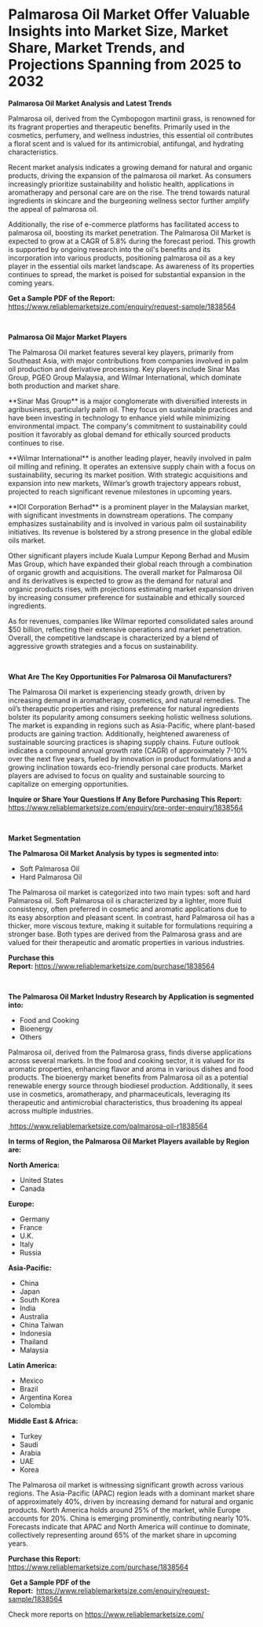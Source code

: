 <p><h1>Palmarosa Oil Market Offer Valuable Insights into Market Size, Market Share, Market Trends, and Projections Spanning from 2025 to 2032</h1></p><p><strong>Palmarosa Oil Market Analysis and Latest Trends</strong></p>
<p><p>Palmarosa oil, derived from the Cymbopogon martinii grass, is renowned for its fragrant properties and therapeutic benefits. Primarily used in the cosmetics, perfumery, and wellness industries, this essential oil contributes a floral scent and is valued for its antimicrobial, antifungal, and hydrating characteristics. </p><p>Recent market analysis indicates a growing demand for natural and organic products, driving the expansion of the palmarosa oil market. As consumers increasingly prioritize sustainability and holistic health, applications in aromatherapy and personal care are on the rise. The trend towards natural ingredients in skincare and the burgeoning wellness sector further amplify the appeal of palmarosa oil. </p><p>Additionally, the rise of e-commerce platforms has facilitated access to palmarosa oil, boosting its market penetration. The Palmarosa Oil Market is expected to grow at a CAGR of 5.8% during the forecast period. This growth is supported by ongoing research into the oil's benefits and its incorporation into various products, positioning palmarosa oil as a key player in the essential oils market landscape. As awareness of its properties continues to spread, the market is poised for substantial expansion in the coming years.</p></p>
<p><strong>Get a Sample PDF of the Report:&nbsp;</strong> <a href="https://www.reliablemarketsize.com/enquiry/request-sample/1838564?utm_campaign=2634&utm_medium=2&utm_source=Github&utm_content=ia&utm_term=07042025&utm_id=palmarosa-oil">https://www.reliablemarketsize.com/enquiry/request-sample/1838564</a></p>
<p>&nbsp;</p>
<p><strong>Palmarosa Oil Major Market Players</strong></p>
<p><p>The Palmarosa Oil market features several key players, primarily from Southeast Asia, with major contributions from companies involved in palm oil production and derivative processing. Key players include Sinar Mas Group, PGEO Group Malaysia, and Wilmar International, which dominate both production and market share.</p><p>**Sinar Mas Group** is a major conglomerate with diversified interests in agribusiness, particularly palm oil. They focus on sustainable practices and have been investing in technology to enhance yield while minimizing environmental impact. The company's commitment to sustainability could position it favorably as global demand for ethically sourced products continues to rise.</p><p>**Wilmar International** is another leading player, heavily involved in palm oil milling and refining. It operates an extensive supply chain with a focus on sustainability, securing its market position. With strategic acquisitions and expansion into new markets, Wilmar’s growth trajectory appears robust, projected to reach significant revenue milestones in upcoming years.</p><p>**IOI Corporation Berhad** is a prominent player in the Malaysian market, with significant investments in downstream operations. The company emphasizes sustainability and is involved in various palm oil sustainability initiatives. Its revenue is bolstered by a strong presence in the global edible oils market.</p><p>Other significant players include Kuala Lumpur Kepong Berhad and Musim Mas Group, which have expanded their global reach through a combination of organic growth and acquisitions. The overall market for Palmarosa Oil and its derivatives is expected to grow as the demand for natural and organic products rises, with projections estimating market expansion driven by increasing consumer preference for sustainable and ethically sourced ingredients.</p><p>As for revenues, companies like Wilmar reported consolidated sales around $50 billion, reflecting their extensive operations and market penetration. Overall, the competitive landscape is characterized by a blend of aggressive growth strategies and a focus on sustainability.</p></p>
<p>&nbsp;</p>
<p><strong>What Are The Key Opportunities For Palmarosa Oil Manufacturers?</strong></p>
<p><p>The Palmarosa Oil market is experiencing steady growth, driven by increasing demand in aromatherapy, cosmetics, and natural remedies. The oil’s therapeutic properties and rising preference for natural ingredients bolster its popularity among consumers seeking holistic wellness solutions. The market is expanding in regions such as Asia-Pacific, where plant-based products are gaining traction. Additionally, heightened awareness of sustainable sourcing practices is shaping supply chains. Future outlook indicates a compound annual growth rate (CAGR) of approximately 7-10% over the next five years, fueled by innovation in product formulations and a growing inclination towards eco-friendly personal care products. Market players are advised to focus on quality and sustainable sourcing to capitalize on emerging opportunities.</p></p>
<p><strong>Inquire or Share Your Questions If Any Before Purchasing This Report:</strong> <a href="https://www.reliablemarketsize.com/enquiry/pre-order-enquiry/1838564?utm_campaign=2634&utm_medium=2&utm_source=Github&utm_content=ia&utm_term=07042025&utm_id=palmarosa-oil">https://www.reliablemarketsize.com/enquiry/pre-order-enquiry/1838564</a></p>
<p>&nbsp;</p>
<p><strong>Market Segmentation</strong></p>
<p><strong>The Palmarosa Oil Market Analysis by types is segmented into:</strong></p>
<p><ul><li>Soft Palmarosa Oil</li><li>Hard Palmarosa Oil</li></ul></p>
<p><p>The Palmarosa oil market is categorized into two main types: soft and hard Palmarosa oil. Soft Palmarosa oil is characterized by a lighter, more fluid consistency, often preferred in cosmetic and aromatic applications due to its easy absorption and pleasant scent. In contrast, hard Palmarosa oil has a thicker, more viscous texture, making it suitable for formulations requiring a stronger base. Both types are derived from the Palmarosa grass and are valued for their therapeutic and aromatic properties in various industries.</p></p>
<p><strong>Purchase this Report:&nbsp;</strong><a href="https://www.reliablemarketsize.com/purchase/1838564?utm_campaign=2634&utm_medium=2&utm_source=Github&utm_content=ia&utm_term=07042025&utm_id=palmarosa-oil">https://www.reliablemarketsize.com/purchase/1838564</a></p>
<p>&nbsp;</p>
<p><strong>The Palmarosa Oil Market Industry Research by Application is segmented into:</strong></p>
<p><ul><li>Food and Cooking</li><li>Bioenergy</li><li>Others</li></ul></p>
<p><p>Palmarosa oil, derived from the Palmarosa grass, finds diverse applications across several markets. In the food and cooking sector, it is valued for its aromatic properties, enhancing flavor and aroma in various dishes and food products. The bioenergy market benefits from Palmarosa oil as a potential renewable energy source through biodiesel production. Additionally, it sees use in cosmetics, aromatherapy, and pharmaceuticals, leveraging its therapeutic and antimicrobial characteristics, thus broadening its appeal across multiple industries.</p></p>
<p><a href="https://www.reliablemarketsize.com/palmarosa-oil-r1838564?utm_campaign=2634&utm_medium=2&utm_source=Github&utm_content=ia&utm_term=07042025&utm_id=palmarosa-oil">&nbsp;https://www.reliablemarketsize.com/palmarosa-oil-r1838564</a></p>
<p><strong>In terms of Region, the Palmarosa Oil Market Players available by Region are:</strong></p>
<p>
    <p> <strong> North America: </strong>
        <ul>
            <li>United States</li>
            <li>Canada</li>
        </ul>
        </p> 
    <p> <strong> Europe: </strong>
        <ul>
            <li>Germany</li>
            <li>France</li>
            <li>U.K.</li>
            <li>Italy</li>
            <li>Russia</li>
        </ul>
        </p> 
    <p> <strong> Asia-Pacific: </strong>
        <ul>
            <li>China</li>
            <li>Japan</li>
            <li>South Korea</li>
            <li>India</li>
            <li>Australia</li>
            <li>China Taiwan</li>
            <li>Indonesia</li>
            <li>Thailand</li>
            <li>Malaysia</li>
        </ul>
        </p> 
    <p> <strong> Latin America: </strong>
        <ul>
            <li>Mexico</li>
            <li>Brazil</li>
            <li>Argentina Korea</li>
            <li>Colombia</li>
        </ul>
        </p> 
    <p> <strong> Middle East & Africa: </strong>
        <ul>
            <li>Turkey</li>
            <li>Saudi</li>
            <li>Arabia</li>
            <li>UAE</li>
            <li>Korea</li>
        </ul>
    </p>
    </p>
<p><p>The Palmarosa oil market is witnessing significant growth across various regions. The Asia-Pacific (APAC) region leads with a dominant market share of approximately 40%, driven by increasing demand for natural and organic products. North America holds around 25% of the market, while Europe accounts for 20%. China is emerging prominently, contributing nearly 10%. Forecasts indicate that APAC and North America will continue to dominate, collectively representing around 65% of the market share in upcoming years.</p></p>
<p><strong>Purchase this Report: </strong><a href="https://www.reliablemarketsize.com/purchase/1838564?utm_campaign=2634&utm_medium=2&utm_source=Github&utm_content=ia&utm_term=07042025&utm_id=palmarosa-oil">https://www.reliablemarketsize.com/purchase/1838564</a></p>
<p>&nbsp;<strong>Get a Sample PDF of the Report:&nbsp;&nbsp;</strong><a href="https://www.reliablemarketsize.com/enquiry/request-sample/1838564?utm_campaign=2634&utm_medium=2&utm_source=Github&utm_content=ia&utm_term=07042025&utm_id=palmarosa-oil">https://www.reliablemarketsize.com/enquiry/request-sample/1838564</a></p>
<p><strong></strong></p>
<p>Check more reports on <a href="https://www.reliablemarketsize.com/?utm_campaign=2634&utm_medium=2&utm_source=Github&utm_content=ia&utm_term=07042025&utm_id=palmarosa-oil">https://www.reliablemarketsize.com/</a></p>